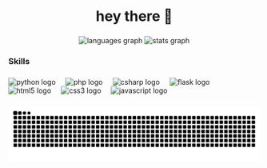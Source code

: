 <h1 align="center">hey there 👋</h1>

###

<div align="center">
  <img src="https://github-readme-stats.vercel.app/api/top-langs?username=Seif-S&locale=en&hide_title=false&layout=compact&card_width=320&langs_count=5&theme=dracula&hide_border=false&order=2" alt="languages graph"  />
  <img src="https://github-readme-stats.vercel.app/api?username=Seif-S&hide_title=false&rank_icon=github&show_icons=true&include_all_commits=true&count_private=true&theme=dracula&locale=en&hide_border=false&order=1&hide=contribs" alt="stats graph"  />
</div>

###

<h3 align="left">Skills</h3>

###

<div align="left">
  <img src="https://cdn.jsdelivr.net/gh/devicons/devicon/icons/python/python-original.svg" height="40" alt="python logo"  />
  <img width="12" />
  <img src="https://cdn.jsdelivr.net/gh/devicons/devicon/icons/php/php-original.svg" height="40" alt="php logo"  />
  <img width="12" />
  <img src="https://cdn.jsdelivr.net/gh/devicons/devicon/icons/csharp/csharp-original.svg" height="40" alt="csharp logo"  />
  <img width="12" />
  <img src="https://cdn.jsdelivr.net/gh/devicons/devicon/icons/flask/flask-original.svg" height="40" alt="flask logo"  />
  <img width="12" />
  <img src="https://cdn.jsdelivr.net/gh/devicons/devicon/icons/html5/html5-original.svg" height="40" alt="html5 logo"  />
  <img width="12" />
  <img src="https://cdn.jsdelivr.net/gh/devicons/devicon/icons/css3/css3-original.svg" height="40" alt="css3 logo"  />
  <img width="12" />
  <img src="https://cdn.jsdelivr.net/gh/devicons/devicon/icons/javascript/javascript-original.svg" height="40" alt="javascript logo"  />
</div>

###

<img src="https://raw.githubusercontent.com/Seif-S/Seif-S/output/snake.svg" alt="Snake animation" />

###
